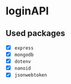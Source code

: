 # loginAPI

## Used packages

- [x] ```express```
- [x] ```mongodb```
- [x] ```dotenv```
- [x] ```nanoid```
- [x] ```jsonwebtoken```
